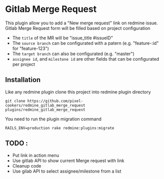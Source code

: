 Gitlab Merge Request
====================

This plugin allow you to add a "New merge request" link on redmine issue.
Gitlab Merge Request form will be filled based on project configuration


* The `title` of the MR will be "issue_title #issueID"
* The `source branch` can be configurated with a patern (e.g. "feature-:id" for "feature-123")
* The `target branch` can also be configurated (e.g. "master")
* `assignee id`, and `milestone id` are other fields that can be configurated per project

Installation
------------

Like any redmine plugin clone this project into redmine plugin directory

```
git clone https://github.com/pixel-cookers/redmine_gitlab_merge_request plugins/redmine_gitlab_merge_request
```

You need to run the plugin migration command

```
RAILS_ENV=production rake redmine:plugins:migrate
```


TODO :
------
* Put link in action menu
* Use gitlab API to show current Merge request with link
* Cleanup code 
* Use gilab API to select assignee/milestone from a list
